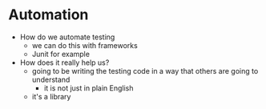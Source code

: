 # Automation
- How do we automate testing
	- we can do this with frameworks
	- Junit for example
- How does it really help us? 
	- going to be writing the testing code in a way that others are going to understand
		- it is not just in plain English 
	- it's a library